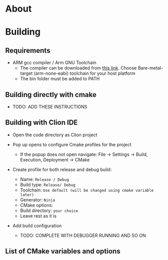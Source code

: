 # About

# Building

## Requirements

- ARM gcc compiler / Arm GNU Toolchain
    - The compiler can be downloaded
      from [this link](https://developer.arm.com/downloads/-/arm-gnu-toolchain-downloads).
      Choose Bare-metal-target (arm-none-eabi) toolchain for your host platform
    - The bin folder must be added to PATH

## Building directly with cmake

- TODO: ADD THESE INSTRUCTIONS

## Building with Clion IDE

- Open the code directory as Clion project
- Pop up opens to configure Cmake profiles for the project
    - If the popup does not open navigate: File -> Settings -> Build, Execution,
      Deployment -> CMake
- Create profile for both release and debug build:
    - Name: ```Release / Debug```
    - Build type: ```Release/ Debug```
    - Toolchain: ```Use default (will be changed using cmake variable later)```
    - Generator: ```Ninja```
    - CMake options: 
    - Build directory: ```your choice```
    - Leave rest as it is


- Add build configuration
    - TODO: COMPLETE WITH DEBUGGER RUNNING AND SO ON

## List of CMake variables and options
